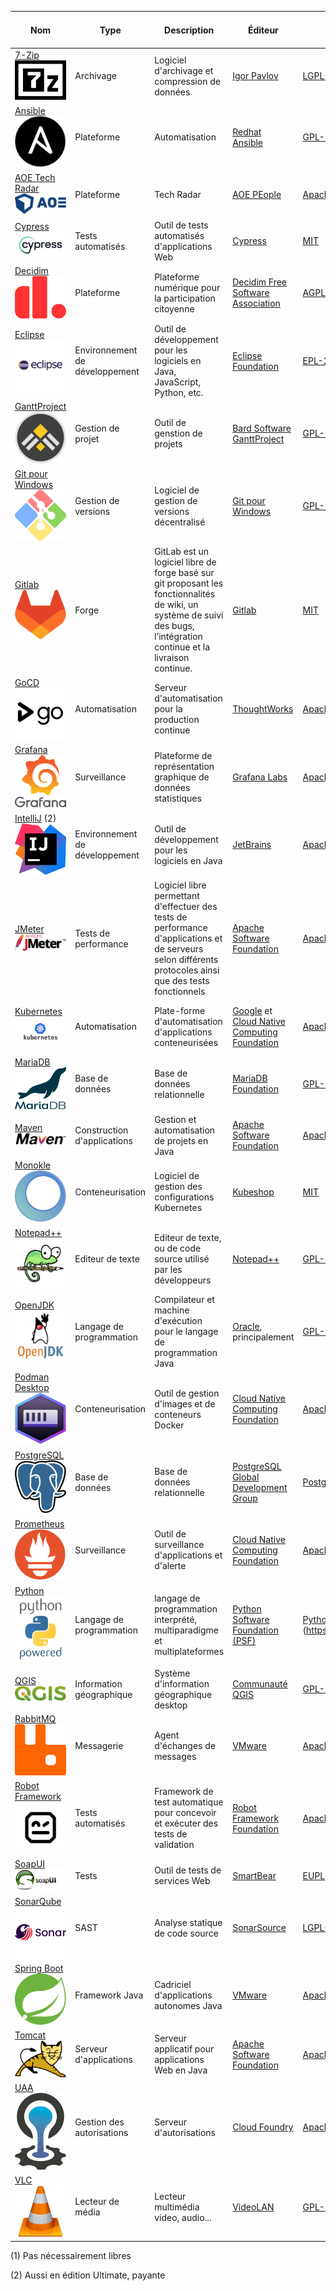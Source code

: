 | Nom                                                                                                         | Type                           | Description                                                                                                                                                              | Éditeur                                                                                   | Licence ![](https://spdx.dev/wp-content/uploads/sites/31/2023/08/logo-color.svg)                                                                           | Équipes installatrices                                 | Contributions de l'État | Solutions alternatives (1)                       | Langage de programmation                     | Mots-clés                                                        |
|-------------------------------------------------------------------------------------------------------------|--------------------------------|--------------------------------------------------------------------------------------------------------------------------------------------------------------------------|-------------------------------------------------------------------------------------------|------------------------------------------------------------------------------------------------------------------------------------------------------------|--------------------------------------------------------|:-------------------------------:|--------------------------------------------------|----------------------------------------------|------------------------------------------------------------------|
| [7-Zip](https://www.7-zip.org/) ![7-zip logo](./media/7-Zip.png)                                            | Archivage                      | Logiciel d'archivage et compression de données                                                                                                                           | [Igor Pavlov](https://www.7-zip.org/)                                                     | [LGPL-2.1-or-later](https://spdx.org/licenses/LGPL-2.1-or-later.html)                                                                                      | Toutes                                                 | -                               | WinZIP, WinRAR...                                | C, C++, Assembleur                           | "archivage" "compression" "zip" "rar"                            |
| [Ansible](https://techradar.aoe.com/) ![Ansible logo](media/ansible.jpg)                                    | Plateforme                     | Automatisation                                                                                                                                                           | [Redhat Ansible](https://www.ansible.com/)                                                | [GPL-3.0-only](https://spdx.org/licenses/GPL-3.0-only.html)                                                                                                | Infrastructure                                         | -                               | OpenTofu, Terraform                              | Python, JavaScript, Shell, Jinja, Dockerfile | "plateforme" "automatisation"                                    |
| [AOE Tech Radar](https://techradar.aoe.com/) ![AOE logo](media/aoe.png)                                     | Plateforme                     | Tech Radar                                                                                                                                                               | [AOE PEople](https://www.aoe.com/)                                                        | [Apache-2.0](https://spdx.org/licenses/Apache-2.0.html)                                                                                                    | Développement                                          | -                               |                                                  | JavaScript, CSS                              | "plateforme" "technology" "radar"                                |
| [Cypress](https://github.com/decidim/) ![Cypress logo](./media/cypress.png)                                 | Tests automatisés              | Outil de tests automatisés d'applications Web                                                                                                                            | [Cypress](https://www.cypress.io/about-us)                                                | [MIT](https://spdx.org/licenses/MIT.html)                                                                                                                  | Développement                                          | -                  | Selenium, SoapUI, TestProject | JavaScript                                   | "test" "automatisation"                                          |
| [Decidim](https://github.com/decidim/) ![Decidim logo](./media/decidim.png)                                 | Plateforme                     | Plateforme numérique pour la participation citoyenne                                                                                                                     | [Decidim Free Software Association](https://decidim.org/)                                 | [AGPL-3.0-only](https://spdx.org/licenses/AGPL-3.0-only.html)                                                                                              | participer.ge.ch                                       | -                  | Konveio, CitizenLab                              | Ruby                                         | "plateforme" "participation" "citoyen"                           |
| [Eclipse](https://eclipseide.org/) ![eclipse logo](./media/eclipse.png)                                     | Environnement de développement | Outil de développement pour les logiciels en Java, JavaScript, Python, etc.                                                                                              | [Eclipse Foundation](https://www.eclipse.org/)                                            | [EPL-2.0](https://spdx.org/licenses/EPL-2.0.html)                                                                                                          | Développement                                          | -                       | IntelliJ, VSCode, NetBeans                       | Java, C                                      | "ide" "environnement de développement" "java"                    |
| [GanttProject](https://github.com/bardsoftware/ganttproject) ![GanttProject logo](./media/ganttproject.jpg) | Gestion de projet              | Outil de genstion de projets                                                                                                                                             | [Bard Software GanttProject](https://www.ganttproject.biz/)                               | [GPL-3.0-only](https://spdx.org/licenses/GPL-3.0-only.html)                                                                                                | Moyens de développement                                | -              | VI, GVIM, Emacs...                               | C, C++, Python, HTML                         | "editeur" "texte" "code"                                         |
| [Git pour Windows](https://github.com/git-for-windows/) ![git pour windows logo](./media/gwindows.png)      | Gestion de versions            | Logiciel de gestion de versions décentralisé                                                                                                                             | [Git pour Windows](https://gitforwindows.org/)                                            | [GPL-2.0-only](https://spdx.org/licenses/GPL-2.0-only.html)                                                                                                | Métier                                                 | -                                 | Microsoft Project                                | Java, Kotlin, CSS...                         | "gestion de projet"                                              | 
| [Gitlab](https://www.gitlab.com) ![gitlab logo](media/gitlab.png)                                           | Forge                          | GitLab est un logiciel libre de forge basé sur git proposant les fonctionnalités de wiki, un système de suivi des bugs, l’intégration continue et la livraison continue. | [Gitlab](https://www.gitlab.com)                                                          | [MIT](https://spdx.org/licenses/MIT.html)                                                                                                                  | Développement                                          | - | Gitea, Harness OS                                | Ruby                                         | "automatisation" "déploiement"                                   |
| [GoCD](https://www.gocd.org) ![GoCD logo](./media/gocd.jpg)                                                 | Automatisation                 | Serveur d'automatisation pour la production continue                                                                                                                     | [ThoughtWorks](https://www.thoughtworks.com)                                              | [Apache-2.0](https://spdx.org/licenses/Apache-2.0.html)                                                                                                    | Intégration                                            | -                            | Jenkins X, ArgoCD                                | Java, TypeScript                             | "automatisation" "déploiement" "production"                      |
| [Grafana](https://grafana.com) ![Grafana logo](./media/grafana.png)                                         | Surveillance                   | Plateforme de représentation graphique de données statistiques                                                                                                           | [Grafana Labs](https://grafana.com)                                                       | [Apache-2.0](https://spdx.org/licenses/Apache-2.0.html)                                                                                                    | Intégration                                            | -                            |                                 | Go, TypeScript                               | "surveillance" "statistiques"                                    |
| [IntelliJ](https://www.jetbrains.com/idea/) (2)  ![intelij logo](./media/intelij.svg)                       | Environnement de développement | Outil de développement pour les logiciels en Java                                                                                                                        | [JetBrains](https://fr.wikipedia.org/wiki/JetBrains)                                      | [Apache-2.0](https://spdx.org/licenses/Apache-2.0.html)                                                                                                    | Développement                                          | -                          | Eclipse, VSCode, NetBeans                        | Java                                         | "ide" "environnement de développement" "java"                    |
| [JMeter](https://jmeter.apache.org/) ![jmeter logo](media/apache-jmeter.png)                                | Tests de performance           | Logiciel libre permettant d'effectuer des tests de performance d'applications et de serveurs selon différents protocoles ainsi que des tests fonctionnels                | [Apache Software Foundation](https://www.apache.org/)                                     | [Apache-2.0](https://spdx.org/licenses/Apache-2.0.html)                                                                                                    | Infrastructure                                         | -                                                | Gatling, K6                                      | Groovy, Java                                 | "performance" "tests" "charge"                                   |
| [Kubernetes](https://kubernetes.io/) ![kubernetes logo](./media/kubernetes.jpg)                             | Automatisation                 | Plate-forme d'automatisation d'applications conteneurisées                                                                                                               | [Google](https://google.com) et [Cloud Native Computing Foundation](https://www.cncf.io/) | [Apache-2.0](https://spdx.org/licenses/Apache-2.0.html)                                                                                                    | Infrastructure                                         | -                        | Docker, Rancher                                  | Go                                           | "automatisation" "déploiement" "montée en charge" "conteneurs"   |
| [MariaDB](https://mariadb.org/fr) ![mariadb logo](./media/mariadb.svg)                                      | Base de données                | Base de données relationnelle                                                                                                                                            | [MariaDB Foundation](https://mariadb.org/fr)                                              | [GPL-2.0-only](https://spdx.org/licenses/GPL-2.0-only.html)                                                                                                | Bases de données                                       | -                        | PostgreSQL, Oracle                               | C, C++, Perl                                 | "base de données" "relationnel"                                  |
| [Maven](https://mariadb.org/fr) ![maven logo](./media/apache-maven.png)                                     | Construction d'applications    | Gestion et automatisation de projets en Java                                                                                                                             | [Apache Software Foundation](https://fr.wikipedia.org/wiki/Apache_Software_Foundation)    | [Apache-2.0](https://spdx.org/licenses/Apache-2.0.html)                                                                                                    | Développement                                          | -                        | Ant, Gradle                                      | Java                                         | "construction" "dépendances"                                     |
| [Monokle](https://monokle.io/) ![Monokle logo](./media/monokle.png)                                         | Conteneurisation               | Logiciel de gestion des configurations Kubernetes                                                                                                                        | [Kubeshop](https://kubeshop.io/)                                                          | [MIT](https://spdx.org/licenses/MIT.html)                                                                                                                  | Intégration                                            | -                            | Seabird, Kubermetic                              | TypeScript                                   | "kubernetes" "configuration"                                     |
| [Notepad++](https://github.com/notepad-plus-plus/)  ![Notepad++ logo](./media/notepad.png)                  | Editeur de texte               | Editeur de texte, ou de code source utilisé par les développeurs                                                                                                         | [Notepad++](https://notepad-plus-plus.org/)                                               | [GPL-3.0-only](https://spdx.org/licenses/GPL-3.0-only.html)                                                                                                | Moyens de développement                                | -                 | VI, GVIM, Emacs...                               | C, C++, Python, HTML                         | "editeur" "texte" "code"                                         |
| [OpenJDK](https://openjdk.org/)  ![OpenJDK logo](./media/openjdk.webp)                                      | Langage de programmation       | Compilateur et machine d'exécution pour le langage de programmation Java                                                                                                 | [Oracle](https://www.oracle.com/), principalement                                         | [GPL-2.0-only](https://spdx.org/licenses/GPL-2.0-only.html)                                                                                                | Intégration                                            | -                             | .NET, PHP, node                                  | C, C++, Java                                 | "langage" "Java" "jvm" "machine virtuelle"                       |
| [Podman Desktop](https://podman-desktop.io) ![Podman Desktop logo](./media/podman.svg)                      | Conteneurisation               | Outil de gestion d'images et de conteneurs Docker                                                                                                                        | [Cloud Native Computing Foundation](https://www.cncf.io)                                  | [Apache-2.0](https://spdx.org/licenses/Apache-2.0.html)                                                                                                    | Développement                                          | -                          | Docker Desktop                                   | TypeScript                                   | "conteneur" "image" "docker"                                     |
| [PostgreSQL](https://www.postgresql.org) ![postgreSQL logo](./media/postgresql.svg)                         | Base de données                | Base de données relationnelle                                                                                                                                            | [PostgreSQL Global Development Group](https://www.postgresql.org/developer/core)          | [PostgreSQL](https://spdx.org/licenses/PostgreSQL.html)                                                                                                    | Bases de données                                       | -                        | Oracle, MariaDB                                  | C                                            | "base de données" "relationnel"                                  |
| [Prometheus](https://prometheus.io/) ![Prometheus logo](./media/prometheus.png)                             | Surveillance                   | Outil de surveillance d'applications et d'alerte                                                                                                                         | [Cloud Native Computing Foundation](https://www.cncf.io/)                                 | [Apache-2.0](https://spdx.org/licenses/Apache-2.0.html)                                                                                                    | Infrastructure| - | | Go                                           | "surveillance" "métriques" "alerte"                              |
| [Python](https://python.org) ![Python logo](./media/python.png)                                              | Langage de programmation       | langage de programmation interprété, multiparadigme et multiplateformes                                                                                                  | [Python Software Foundation (PSF)](https://www.python.org/psf-landing/)                   | [Python-2.0](https://spdx.org/licenses/Python-2.0.html), [Python 3.4.3] (https://www.python.org/download/releases/3.4.3/license/)                          | Développement                                          | - |                                                  | Python                                       |                                                                  |
| [QGIS](https://qgis.org) ![QGIS logo](./media/qgis.svg)                                                     | Information géographique      | Système d'information géographique desktop                                                                                                                               | [Communauté QGIS](https://qgis.org/community/organisation/)                               | [GPL-2.0-only](https://spdx.org/licenses/GPL-2.0-only.html)                                                                                                | Métier                                                 | [Pull request 60459](https://github.com/qgis/QGIS/pull/60459)| ArcGIS, ESRI                                     | C++, Qt, Python                              | "gis"                                                            |
| [RabbitMQ](https://www.rabbitmq.com/)  ![RabbitMQ logo](./media/rabbitmq.svg)                               | Messagerie                     | Agent d'échanges de messages                                                                                                                                             | [VMware](https://www.vmware.com/)                                                         | [Apache-2.0](https://spdx.org/licenses/Apache-2.0.html) et [MPL-2.0](https://spdx.org/licenses/MPL-2.0.html)                                               | Moyens de développement, équipes métier                | - | REST, Apache ActiveMQ, IBM MQ                    | Erlang                                       | "messagerie" "amqp" "asynchrone"                                 |
| [Robot Framework](https://robotframework.org/)  ![RobotFramework logo](./media/robotframework.png)          | Tests automatisés              | Framework de test automatique pour concevoir et exécuter des tests de validation                                                                                         | [Robot Framework Foundation](https://robotframework.org/foundation)                       | [Apache-2.0](https://spdx.org/licenses/Apache-2.0.html)                                                                                                    | Développement, Infrastructure                          | - | Cypress, Selenium, Playwright                    | RobotFramework, Python                       | "automatisation" "tests" "validation" "acceptation" "end2end"    |
| [SoapUI](https://www.soapui.org)  ![SoapUI logo](./media/soapui.png) | Tests | Outil de tests de services Web | [SmartBear](https://smartbear.com)| [EUPL](https://spdx.org/licenses/EUPL-1.2.html) | Développement | - | | Java | "test" "non-régression" "soap" |
| [SonarQube](https://www.sonarsource.com/products/sonarqube) ![SonarQube logo](./media/sonarqube.png)        | SAST                           | Analyse statique de code source                                                                                                                                          | [SonarSource](https://www.sonarsource.com/)                                               | [LGPL-3.0-only](https://spdx.org/licenses/LGPL-3.0-only.html)                                                                                              | Moyens de développement                                | -                | Checkmarx                                        | Java                                         | "analyse statique" "qualité" "sécurité"                          |
| [Spring Boot](https://spring.io/projects/spring-boot) ![Spring Boot logo](./media/spring-boot.svg)          | Framework Java                 | Cadriciel d'applications autonomes Java                                                                                                                                  | [VMware](https://www.vmware.com/)                                                         | [Apache-2.0](https://spdx.org/licenses/Apache-2.0.html)                                                                                                    | Développement                                          | - | Quarkus, NodeJS                                  | Java                                         | "framework" "java" "injection de dépendances"                    |
| [Tomcat](https://tomcat.apache.org) ![tomcat logo](./media/apache-tomcat.svg)                               | Serveur d'applications         | Serveur applicatif pour applications Web en Java                                                                                                                         | [Apache Software Foundation](https://www.apache.org)                                      | [Apache-2.0](https://spdx.org/licenses/Apache-2.0.html)                                                                                                    | Intégration                                            | -                            | JBoss, Spring Boot                               | Java                                         | "serveur d'applications" "java"                                  |
| [UAA](https://github.com/cloudfoundry/uaa)  ![CloudFoundry logo](./media/cloudfoundry.png)                  | Gestion des autorisations      | Serveur d'autorisations                                                                                                                                                  | [Cloud Foundry](https://www.cloudfoundry.org/)                                            | [Apache-2.0](https://spdx.org/licenses/Apache-2.0.html)                                                                                                    | Moyens de développement, équipes métier                | - |                                                  | Java                                         | "sécurité" "oauth"                                               |
| [VLC](https://www.videolan.org/) ![vlc logo](./media/vlc.png)                                               | Lecteur de média               | Lecteur multimédia video, audio...                                                                                                                                       | [VideoLAN](https://www.videolan.org/)                                                     | [GPL-2.0-only](https://spdx.org/licenses/GPL-2.0-only.html), [LGPL-2.1-or-later](https://spdx.org/licenses/LGPL-2.1-or-later.html) , et autres open source | Poste de travail                                       | -                       |                                                  | C, C++, Obj-C, Asm, Rust                     | "media" "video" "audio" "lecteur"                                |

(1) Pas nécessairement libres

(2) Aussi en édition Ultimate, payante
